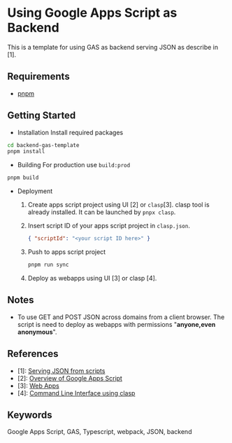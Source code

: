 # Using Google Apps Script as Backend

This is a template for using GAS as backend serving JSON as describe in [1].

## Requirements

- [pnpm](https://pnpm.js.org/)

## Getting Started

- Installation
  Install required packages

```sh
cd backend-gas-template
pnpm install
```

- Building
  For production use `build:prod`

```sh
pnpm build
```

- Deployment

  1. Create apps script project using UI [2] or `clasp`[3]. clasp tool is already installed. It can be launched by `pnpx clasp`.
  2. Insert script ID of your apps script project in `clasp.json`.

     ```json
     { "scriptId": "<your script ID here>" }
     ```

  3. Push to apps script project

     ```sh
     pnpm run sync
     ```

  4. Deploy as webapps using UI [3] or clasp [4].

## Notes

- To use GET and POST JSON across domains from a client browser. The script is need to deploy as webapps with permissions "**anyone,even anonymous**".

## References

- [1]: [Serving JSON from scripts](https://developers.google.com/apps-script/guides/content#serving_json_from_scripts)
- [2]: [Overview of Google Apps Script](https://developers.google.com/apps-script/overview)
- [3]: [Web Apps](https://developers.google.com/apps-script/guides/web)
- [4]: [Command Line Interface using clasp](https://developers.google.com/apps-script/guides/clasp)

## Keywords

Google Apps Script, GAS, Typescript, webpack, JSON, backend
